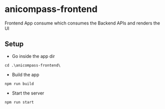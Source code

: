 # anicompass-frontend
Frontend App consume which consumes the Backend APIs and renders the UI

## Setup
* Go inside the app dir
```
cd .\anicompass-frontend\
```
* Build the app
```
npm run build
```

* Start the server
```
npm run start
```
